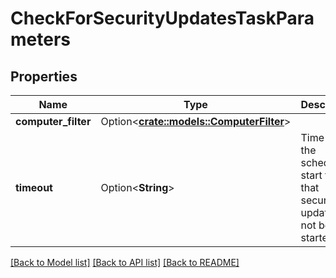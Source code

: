 # CheckForSecurityUpdatesTaskParameters

## Properties

Name | Type | Description | Notes
------------ | ------------- | ------------- | -------------
**computer_filter** | Option<[**crate::models::ComputerFilter**](ComputerFilter.md)> |  | [optional]
**timeout** | Option<**String**> | Time after the scheduled start time that security updates will not be started. | [optional]

[[Back to Model list]](../README.md#documentation-for-models) [[Back to API list]](../README.md#documentation-for-api-endpoints) [[Back to README]](../README.md)


